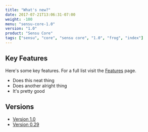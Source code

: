 ```yaml
---
title: "What's new?"
date: 2017-07-21T13:06:31-07:00
weight: -100
menu: "sensu-core-1.0"
version: "1.0"
product: "Sensu Core"
tags: ["sensu", "core", "sensu core", "1.0", "frog", "index"]
---
```


## Key Features
Here's some key features. For a full list visit the [Features](/sensu-core/1.0/features/) page.

- Does this neat thing
- Does another alright thing
- It's pretty good

## Versions

- [Version 1.0](/sensu-core/1.0)
- [Version 0.29](/sensu-core/0.29/)
